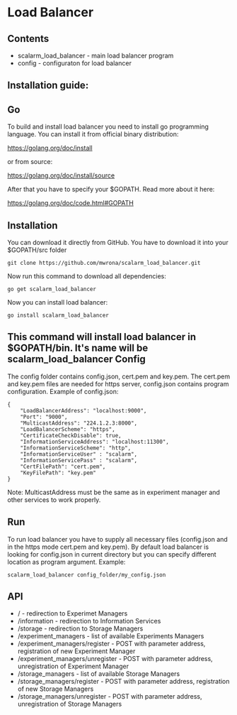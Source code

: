Load Balancer 
============ 
Contents 
---------- 
* scalarm_load_balancer - main load balancer program  
* config - configuraton for load balancer 

Installation guide: 
---------------------- 
Go 
-- 
To build and install load balancer you need to install go programming language. 
You can install it from official binary distribution: 

https://golang.org/doc/install

or from source: 

https://golang.org/doc/install/source 

After that you have to specify your $GOPATH. Read more about it here: 

https://golang.org/doc/code.html#GOPATH 

Installation 
-------------- 
You can download it directly from GitHub. You have to download it into your $GOPATH/src folder 
``` 
git clone https://github.com/mwrona/scalarm_load_balancer.git 
``` 
Now run this command to download all dependencies: 
``` 
go get scalarm_load_balancer 
``` 
Now you can install load balancer: 
```` 
go install scalarm_load_balancer
```` 
This command will install load balancer in $GOPATH/bin. It's name will be scalarm_load_balancer 
Config 
-------- 
The config folder contains config.json, cert.pem and key.pem. The cert.pem and key.pem files are needed for https server, config.json contains program configuration. 
Example of config.json:
````
{
	"LoadBalancerAddress": "localhost:9000",
	"Port": "9000",
	"MulticastAddress": "224.1.2.3:8000", 
	"LoadBalancerScheme": "https",
	"CertificateCheckDisable": true,
	"InformationServiceAddress": "localhost:11300",
	"InformationServiceScheme": "http",
	"InformationServiceUser" : "scalarm",
	"InformationServicePass" : "scalarm",
	"CertFilePath": "cert.pem",
	"KeyFilePath": "key.pem"
}

````
Note: MulticastAddress must be the same as in experiment manager and other services to work properly.

Run 
---- 
To run load balancer you have to supply all necessary files (config.json and in the https mode cert.pem and key.pem). By default load balancer is looking for config.json in current directory but you can specify different location as program argument. Example:
```
scalarm_load_balancer config_folder/my_config.json
```
API
-----
* / - redirection to Experimet Managers
* /information - redirection to Information Services
* /storage - redirection to Storage Managers
* /experiment_managers - list of available Experiments Managers
* /experiment_managers/register - POST with parameter address, registration of new Experiment Manager
* /experiment_managers/unregister - POST with parameter address, unregistration of Experiment Manager
* /storage_managers - list of available Storage Managers
* /storage_managers/register - POST with parameter address, registration of new Storage Managers
* /storage_managers/unregister - POST with parameter address, unregistration of Storage Managers
